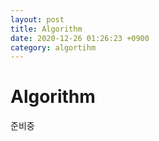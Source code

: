 ```yaml
---
layout: post
title: Algorithm
date: 2020-12-26 01:26:23 +0900
category: algortihm
---
```

# Algorithm

준비중